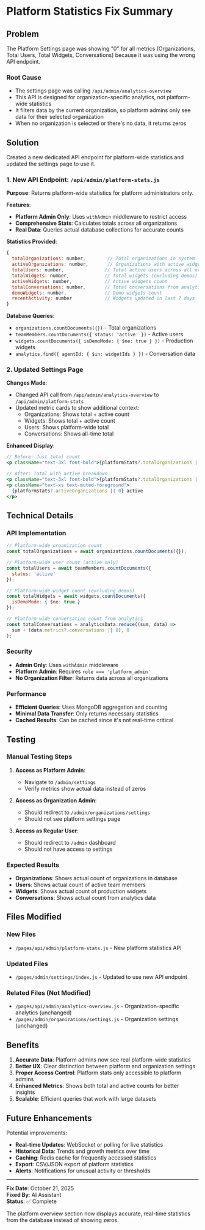 # Platform Statistics Fix Summary

## Problem

The Platform Settings page was showing "0" for all metrics (Organizations, Total Users, Total Widgets, Conversations) because it was using the wrong API endpoint.

### Root Cause
- The settings page was calling `/api/admin/analytics-overview`
- This API is designed for organization-specific analytics, not platform-wide statistics
- It filters data by the current organization, so platform admins only see data for their selected organization
- When no organization is selected or there's no data, it returns zeros

## Solution

Created a new dedicated API endpoint for platform-wide statistics and updated the settings page to use it.

### 1. New API Endpoint: `/api/admin/platform-stats.js`

**Purpose**: Returns platform-wide statistics for platform administrators only.

**Features**:
- **Platform Admin Only**: Uses `withAdmin` middleware to restrict access
- **Comprehensive Stats**: Calculates totals across all organizations
- **Real Data**: Queries actual database collections for accurate counts

**Statistics Provided**:
```javascript
{
  totalOrganizations: number,        // Total organizations in system
  activeOrganizations: number,       // Organizations with active widgets
  totalUsers: number,               // Total active users across all orgs
  totalWidgets: number,             // Total widgets (excluding demos)
  activeWidgets: number,            // Active widgets count
  totalConversations: number,       // Total conversations from analytics
  demoWidgets: number,              // Demo widgets count
  recentActivity: number            // Widgets updated in last 7 days
}
```

**Database Queries**:
- `organizations.countDocuments({})` - Total organizations
- `teamMembers.countDocuments({ status: 'active' })` - Active users
- `widgets.countDocuments({ isDemoMode: { $ne: true } })` - Production widgets
- `analytics.find({ agentId: { $in: widgetIds } })` - Conversation data

### 2. Updated Settings Page

**Changes Made**:
- Changed API call from `/api/admin/analytics-overview` to `/api/admin/platform-stats`
- Updated metric cards to show additional context:
  - Organizations: Shows total + active count
  - Widgets: Shows total + active count
  - Users: Shows platform-wide total
  - Conversations: Shows all-time total

**Enhanced Display**:
```jsx
// Before: Just total count
<p className="text-3xl font-bold">{platformStats?.totalOrganizations || 0}</p>

// After: Total with active breakdown
<p className="text-3xl font-bold">{platformStats?.totalOrganizations || 0}</p>
<p className="text-xs text-muted-foreground">
  {platformStats?.activeOrganizations || 0} active
</p>
```

## Technical Details

### API Implementation
```javascript
// Platform-wide organization count
const totalOrganizations = await organizations.countDocuments({});

// Platform-wide user count (active only)
const totalUsers = await teamMembers.countDocuments({ 
  status: 'active' 
});

// Platform-wide widget count (excluding demos)
const totalWidgets = await widgets.countDocuments({ 
  isDemoMode: { $ne: true } 
});

// Platform-wide conversation count from analytics
const totalConversations = analyticsData.reduce((sum, data) => 
  sum + (data.metrics?.conversations || 0), 0
);
```

### Security
- **Admin Only**: Uses `withAdmin` middleware
- **Platform Admin**: Requires `role === 'platform_admin'`
- **No Organization Filter**: Returns data across all organizations

### Performance
- **Efficient Queries**: Uses MongoDB aggregation and counting
- **Minimal Data Transfer**: Only returns necessary statistics
- **Cached Results**: Can be cached since it's not real-time critical

## Testing

### Manual Testing Steps
1. **Access as Platform Admin**:
   - Navigate to `/admin/settings`
   - Verify metrics show actual data instead of zeros

2. **Access as Organization Admin**:
   - Should redirect to `/admin/organizations/settings`
   - Should not see platform settings page

3. **Access as Regular User**:
   - Should redirect to `/admin` dashboard
   - Should not have access to settings

### Expected Results
- **Organizations**: Shows actual count of organizations in database
- **Users**: Shows actual count of active team members
- **Widgets**: Shows actual count of production widgets
- **Conversations**: Shows actual count from analytics data

## Files Modified

### New Files
- `/pages/api/admin/platform-stats.js` - New platform statistics API

### Updated Files
- `/pages/admin/settings/index.js` - Updated to use new API endpoint

### Related Files (Not Modified)
- `/pages/api/admin/analytics-overview.js` - Organization-specific analytics (unchanged)
- `/pages/admin/organizations/settings.js` - Organization settings (unchanged)

## Benefits

1. **Accurate Data**: Platform admins now see real platform-wide statistics
2. **Better UX**: Clear distinction between platform and organization settings
3. **Proper Access Control**: Platform stats only accessible to platform admins
4. **Enhanced Metrics**: Shows both total and active counts for better insights
5. **Scalable**: Efficient queries that work with large datasets

## Future Enhancements

Potential improvements:
- **Real-time Updates**: WebSocket or polling for live statistics
- **Historical Data**: Trends and growth metrics over time
- **Caching**: Redis cache for frequently accessed statistics
- **Export**: CSV/JSON export of platform statistics
- **Alerts**: Notifications for unusual activity or thresholds

---

**Fix Date**: October 21, 2025  
**Fixed By**: AI Assistant  
**Status**: ✅ Complete

The platform overview section now displays accurate, real-time statistics from the database instead of showing zeros.
